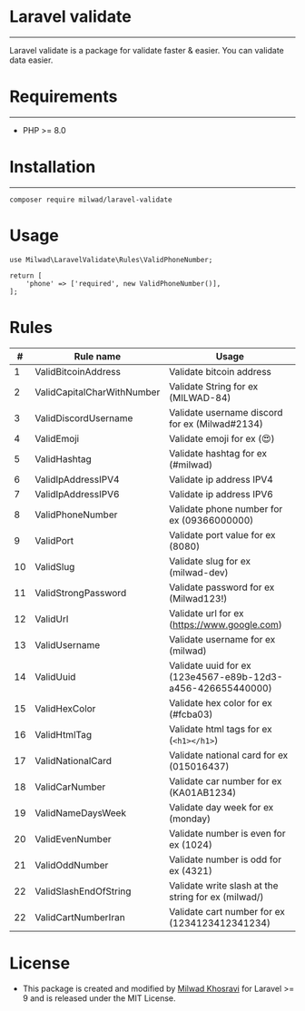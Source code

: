 # Laravel validate
***
Laravel validate is a package for validate faster & easier.
You can validate data easier.

# Requirements
***
- PHP >= 8.0

# Installation
***
```
composer require milwad/laravel-validate
```

# Usage
```
use Milwad\LaravelValidate\Rules\ValidPhoneNumber;

return [
    'phone' => ['required', new ValidPhoneNumber()],
];
```

# Rules
| #   | Rule name                  | Usage                                                       |
|-----|----------------------------|-------------------------------------------------------------|
| 1   | ValidBitcoinAddress        | Validate bitcoin address                                    |
| 2   | ValidCapitalCharWithNumber | Validate String for ex (MILWAD-84)                          |
| 3   | ValidDiscordUsername       | Validate username discord for ex (Milwad#2134)              |
| 4   | ValidEmoji                 | Validate emoji for ex (😍)                                  |
| 5   | ValidHashtag               | Validate hashtag for ex (#milwad)                           |
| 6   | ValidIpAddressIPV4         | Validate ip address IPV4                                    |
| 7   | ValidIpAddressIPV6         | Validate ip address IPV6                                    |
| 8   | ValidPhoneNumber           | Validate phone number for ex (09366000000)                  |
| 9   | ValidPort                  | Validate port value for ex (8080)                           |
| 10  | ValidSlug                  | Validate slug for ex (milwad-dev)                           |
| 11  | ValidStrongPassword        | Validate password for ex (Milwad123!)                       |
| 12  | ValidUrl                   | Validate url for ex (https://www.google.com)                |
| 13  | ValidUsername              | Validate username for ex (milwad)                           |
| 14  | ValidUuid                  | Validate uuid for ex (123e4567-e89b-12d3-a456-426655440000) |
| 15  | ValidHexColor              | Validate hex color for ex (#fcba03)                         |
| 16  | ValidHtmlTag               | Validate html tags for ex (``<h1></h1>``)                   |
| 17  | ValidNationalCard          | Validate national card for ex (015016437)                   |
| 18  | ValidCarNumber             | Validate car number for ex (KA01AB1234)                     |
| 19  | ValidNameDaysWeek          | Validate day week for ex (monday)                           |
| 20  | ValidEvenNumber            | Validate number is even for ex (1024)                       |
| 21  | ValidOddNumber             | Validate number is odd for ex (4321)                        |
| 22  | ValidSlashEndOfString      | Validate write slash at the string for ex (milwad/)         |
| 22  | ValidCartNumberIran        | Validate cart number for ex (1234123412341234)              |

# License
* This package is created and modified by <a href="https://github.com/milwad-dev" target="_blank">Milwad Khosravi</a> for Laravel >= 9 and is released under the MIT License.

